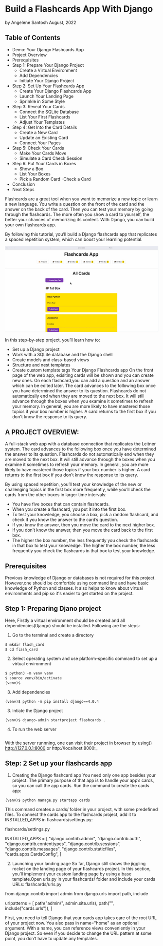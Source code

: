 # Build a Flashcards App With Django
by Angelene Santosh  August, 2022 

## Table of Contents

- Demo: Your Django Flashcards App
- Project Overview
- Prerequisites
- Step 1: Prepare Your Django Project
    - Create a Virtual Environment
    - Add Dependencies
    - Initiate Your Django Project
- Step 2: Set Up Your Flashcards App
    - Create Your Django Flashcards App
    - Launch Your Landing Page
    - Sprinkle in Some Style
- Step 3: Reveal Your Cards
    - Connect the SQLite Database
    - List Your First Flashcards
    - Adjust Your Templates
- Step 4: Get Into the Card Details
    - Create a New Card
    - Update an Existing Card
    - Connect Your Pages
- Step 5: Check Your Cards
    - Make Your Cards Move
    - Simulate a Card Check Session
- Step 6: Put Your Cards in Boxes
    - Show a Box
    - List Your Boxes
    - Pick a Random Card
    -Check a Card
- Conclusion
- Next Steps

Flashcards are a great tool when you want to memorize a new topic or learn a new language. You write a question on the front of the card and the answer on the back of the card. Then you can test your memory by going through the flashcards. The more often you show a card to yourself, the better your chances of memorizing its content. With Django, you can build your own flashcards app.

By following this tutorial, you’ll build a Django flashcards app that replicates a spaced repetition system, which can boost your learning potential.

![Flash Card Screenshot](https://github.com/Psy-ch/flash-card/blob/main/img/flash_card_screen_01.png)


In this step-by-step project, you’ll learn how to:

- Set up a Django project
- Work with a SQLite database and the Django shell
- Create models and class-based views
- Structure and nest templates
- Create custom template tags
Your Django Flashcards app
On the front page of the web app, exisiting cards will be shown and you can create new ones.
On each flashcard,you can add a question and an answer which can be edited later.
The card advances to the following box once you have determined the answer to its question. Flashcards do not automatically end when they are moved to the next box. It will still advance through the boxes when you examine it sometimes to refresh your memory. In general, you are more likely to have mastered those topics if your box number is higher. A card returns to the first box if you don't know the response to its query.

## A PROJECT OVERVIEW:
A full-stack web app with a database connection that replicates the Leitner system.
The card advances to the following box once you have determined the answer to its question. Flashcards do not automatically end when they are moved to the next box. It will still advance through the boxes when you examine it sometimes to refresh your memory. In general, you are more likely to have mastered those topics if your box number is higher. A card returns to the first box if you don't know the response to its query.

By using spaced repetition, you’ll test your knowledge of the new or challenging topics in the first box more frequently, while you’ll check the cards from the other boxes in larger time intervals:

- You have five boxes that can contain flashcards.
- When you create a flashcard, you put it into the first box.
- To test your knowledge, you choose a box, pick a random flashcard, and check if you know the answer to the card’s question.
- If you know the answer, then you move the card to the next higher box.
- If you don’t know the answer, then you move the card back to the first box.
- The higher the box number, the less frequently you check the flashcards in that box to test your knowledge.
The higher the box number, the less frequently you check the flashcards in that box to test your knowledge.

## Prerequisites
Previous knowledge of Django or databases is not required for this project. However,one should be comfortble using command line and have basic knowledge of Python and classes.
It also helps to know about virtual environments and pip so it's easier to get started on the project.

## Step 1: Preparing Djano project
Here, Firstly a virtual environment should be created and all dependencies(Django) should be installed. Following are the steps:
1. Go to the terminal and create a directory
```
$ mkdir flash_card
$ cd flash_card
```
2. Select operating system and use platform-specific command to set up a virtual environment
```
$ python3 -m venv venv
$ source venv/bin/activate
(venv)$
```
3. Add dependencies
``` 
(venv)$ python -m pip install django==4.0.4
```
3. Intiate the Django project
```
(venv)$ django-admin startproject flashcards .
```
4. To run the web server
```(venv)$ python manage.py runserver
```
With the server runnning, one can visit their project in browser by using() http://127.0.0.1:8000 or http://localhost:8000:_
## Step: 2 Set up your flashcards app

1. Creating the Django flashcard app
You need only one app besides your project. The primary purpose of that app is to handle your app’s cards, so you can call the app cards. Run the command to create the cards app:
```
(venv)$ python manage.py startapp cards
```
This command creates a cards/ folder in your project, with some predefined files. 
To connect the cards app to the flashcards project, add it to INSTALLED_APPS in flashcards/settings.py:

flashcards/settings.py

INSTALLED_APPS = [
    "django.contrib.admin",
    "django.contrib.auth",
    "django.contrib.contenttypes",
    "django.contrib.sessions",
    "django.contrib.messages",
    "django.contrib.staticfiles",
    "cards.apps.CardsConfig",
]



2. Launching your landing page
So far, Django still shows the jiggling rocket on the landing page of your flashcards project. In this section, you’ll implement your custom landing page by using a base template.Open urls.py in your flashcards/ folder and include your cards URLs:
flashcards/urls.py

from django.contrib import admin
from django.urls import path, include

urlpatterns = [
    path("admin/", admin.site.urls),
    path("", include("cards.urls")),
]


First, you need to tell Django that your cards app takes care of the root URL of your project now.
You also pass in name="home" as an optional argument. With a name, you can reference views conveniently in your Django project. So even if you decide to change the URL pattern at some point, you don’t have to update any templates.



